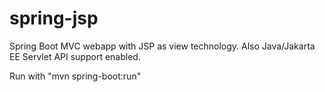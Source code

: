 # spring-jsp
Spring Boot MVC webapp with JSP as view technology.
Also Java/Jakarta EE Servlet API support enabled.

Run with "mvn spring-boot:run"

